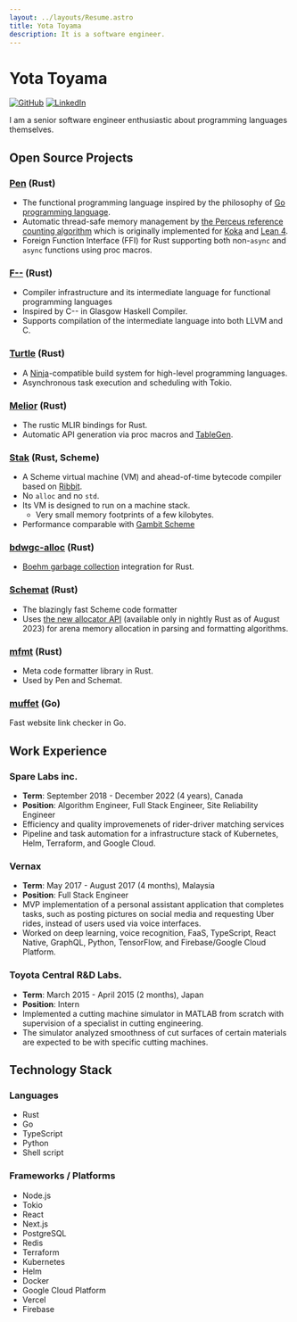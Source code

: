 ```yaml
---
layout: ../layouts/Resume.astro
title: Yota Toyama
description: It is a software engineer.
---
```


# Yota Toyama

[![GitHub](https://img.shields.io/badge/github-raviqqe-red.svg?style=flat-square)](https://github.com/raviqqe)
[![LinkedIn](https://img.shields.io/badge/linkedin-yota-blue.svg?style=flat-square)](https://www.linkedin.com/in/yota-toyama-29b313bb/)

I am a senior software engineer enthusiastic about programming languages themselves.

## Open Source Projects

### [Pen](https://github.com/pen-lang/pen) (Rust)

- The functional programming language inspired by the philosophy of [Go programming language](https://go.dev/).
- Automatic thread-safe memory management by [the Perceus reference counting algorithm](https://www.microsoft.com/en-us/research/uploads/prod/2020/11/perceus-tr-v1.pdf) which is originally implemented for [Koka](https://github.com/koka-lang/koka) and [Lean 4](https://github.com/leanprover/lean4).
- Foreign Function Interface (FFI) for Rust supporting both non-`async` and `async` functions using proc macros.

### [F\-\-](https://github.com/raviqqe/fmm) (Rust)

- Compiler infrastructure and its intermediate language for functional programming languages
- Inspired by C-- in Glasgow Haskell Compiler.
- Supports compilation of the intermediate language into both LLVM and C.

### [Turtle](https://github.com/raviqqe/turtle-build) (Rust)

- A [Ninja](https://ninja-build.org/)-compatible build system for high-level programming languages.
- Asynchronous task execution and scheduling with Tokio.

### [Melior](https://github.com/raviqqe/melior) (Rust)

- The rustic MLIR bindings for Rust.
- Automatic API generation via proc macros and [TableGen](https://llvm.org/docs/TableGen/).

### [Stak](https://github.com/raviqqe/stak) (Rust, Scheme)

- A Scheme virtual machine (VM) and ahead-of-time bytecode compiler based on [Ribbit](https://github.com/udem-dlteam/ribbit/tree/main).
- No `alloc` and no `std`.
- Its VM is designed to run on a machine stack.
  - Very small memory footprints of a few kilobytes.
- Performance comparable with [Gambit Scheme](http://gambitscheme.org/)

### [bdwgc-alloc](https://github.com/raviqqe/bdwgc-alloc) (Rust)

- [Boehm garbage collection](https://github.com/ivmai/bdwgc) integration for Rust.

### [Schemat](https://github.com/raviqqe/schemat) (Rust)

- The blazingly fast Scheme code formatter
- Uses [the new allocator API](https://doc.rust-lang.org/std/alloc/trait.Allocator.html) (available only in nightly Rust as of August 2023) for arena memory allocation in parsing and formatting algorithms.

### [mfmt](https://github.com/raviqqe/mfmt) (Rust)

- Meta code formatter library in Rust.
- Used by Pen and Schemat.

### [muffet](https://github.com/raviqqe/muffet) (Go)

Fast website link checker in Go.

## Work Experience

### Spare Labs inc.

- **Term**: September 2018 - December 2022 (4 years), Canada
- **Position**: Algorithm Engineer, Full Stack Engineer, Site Reliability Engineer
- Efficiency and quality improvemenets of rider-driver matching services
- Pipeline and task automation for a infrastructure stack of Kubernetes, Helm, Terraform, and Google Cloud.

### Vernax

- **Term**: May 2017 - August 2017 (4 months), Malaysia
- **Position**: Full Stack Engineer
- MVP implementation of a personal assistant application that completes tasks, such as posting pictures on social media and requesting Uber rides, instead of users used via voice interfaces.
- Worked on deep learning, voice recognition, FaaS, TypeScript, React Native, GraphQL, Python, TensorFlow, and Firebase/Google Cloud Platform.

### Toyota Central R&D Labs.

- **Term**: March 2015 - April 2015 (2 months), Japan
- **Position**: Intern
- Implemented a cutting machine simulator in MATLAB from scratch with supervision of a specialist in cutting engineering.
- The simulator analyzed smoothness of cut surfaces of certain materials are expected to be with specific cutting machines.

## Technology Stack

### Languages

- Rust
- Go
- TypeScript
- Python
- Shell script

### Frameworks / Platforms

- Node.js
- Tokio
- React
- Next.js
- PostgreSQL
- Redis
- Terraform
- Kubernetes
- Helm
- Docker
- Google Cloud Platform
- Vercel
- Firebase
